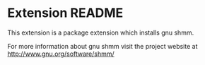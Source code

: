 # Extension README

This extension is a package extension which installs gnu shmm.

For more information about gnu shmm visit the project website at
http://www.gnu.org/software/shmm/

